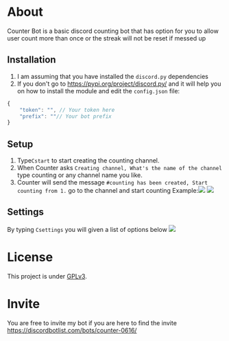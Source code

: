 # About 
Counter Bot is a basic discord counting bot that has option for you to allow user count more than once or the streak will not be reset if messed up
## Installation
1. I am assuming that you have installed the `discord.py` dependencies
2. If you don't go to https://pypi.org/project/discord.py/ and it will help you 	on how to install the module
and edit the `config.json` file:
```Javascript
{
    "token": "", // Your token here
    "prefix": ""// Your bot prefix
}
```
## Setup
1. Type`Cstart` to start creating the counting channel.
2. When Counter asks `Creating channel, What's the name of the channel` type counting or any channel name you like.
3. Counter will send the message `#counting has been created, Start counting from 1.` go to the channel and start counting
Example:![](https://cdn.discordapp.com/attachments/839829187233972244/847408169314549780/Screenshot_20210527-163726_Discord.jpg)
![](https://cdn.discordapp.com/attachments/839829187233972244/847409147279966208/Screenshot_20210527-164118_Discord.jpg)
## Settings
By typing `Csettings` you will given a list of options below
![](https://cdn.discordapp.com/attachments/839829187233972244/847410192005595187/Screenshot_20210527-164525_Discord.jpg)
# License
This project is under [GPLv3](https://github.com/Caiwinson/Counting-Bot/blob/main/LICENSE).
# Invite
You are free to invite my bot if you are here to find the invite
https://discordbotlist.com/bots/counter-0616/
